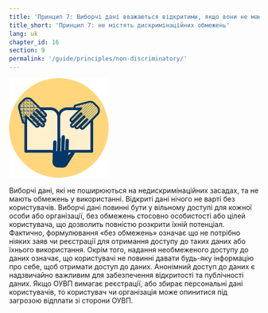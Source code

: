 ```yaml
---
title: 'Принцип 7: Виборчі дані вважаються відкритими, якщо вони не мають дискримінаційних обмежень, та доступні для використання будь-якою особою.'
title_short: 'Принцип 7: не містять дискримінаційних обмежень'
lang: uk
chapter_id: 16
section: 9
permalink: '/guide/principles/non-discriminatory/'
---
```


![не містять дискримінаційних обмежень](/assets/images/inventory/principles/non-discriminatory.png)

Виборчі дані, які не поширюються на недискримінаційних засадах, та не мають обмежень у використанні. Відкриті дані нічого не варті без користувачів. Виборчі дані повинні бути у вільному доступі для кожної особи або організації, без обмежень стосовно особистості або цілей користувача, що дозволить повністю розкрити їхній потенціал. Фактично, формулювання «без обмежень» означає що не потрібно ніяких заяв чи реєстрації для отримання доступу до таких даних або їхнього використання. Окрім того, надання необмеженого доступу до даних означає, що користувачі не повинні давати будь-яку інформацію про себе, щоб отримати доступ до даних. Анонімний доступ до даних є надзвичайно важливим для забезпечення відкритості та публічності даних. Якщо ОУВП вимагає реєстрації, або збирає персональні дані користувачів, то користувач чи організація може опинитися під загрозою відплати зі сторони ОУВП.
